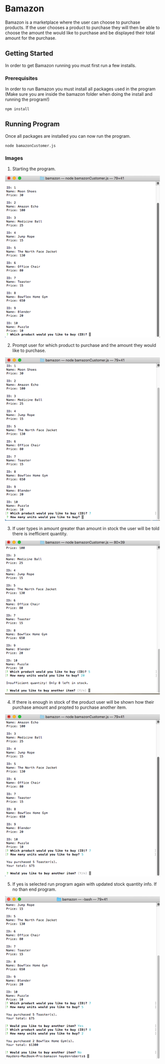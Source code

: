 # Bamazon
Bamazon is a marketplace where the user can choose to purchase products. If the user chooses a product to purchase they will then be able to choose the amount the would like to purchase and be displayed their total amount for the purchase.
## Getting Started
In order to get Bamazon running you must first run a few installs.
### Prerequisites
In order to run Bamazon you must install all packages used in the program (Make sure you are inside the bamazon folder when doing the install and running the program!)
```
npm install
```
## Running Program
Once all packages are installed you can now run the program.
```
node bamazonCustomer.js
```
### Images
1. Starting the program.

![alt text](https://github.com/HaydenRoberts/bamazon/blob/master/images/which-product.png)

2. Prompt user for which product to purchase and the amount they would like to purchase.

![alt text](https://github.com/HaydenRoberts/bamazon/blob/master/images/how-many-units.png)

3. If user types in amount greater than amount in stock the user will be told there is inefficient quantity.

![alt text](https://github.com/HaydenRoberts/bamazon/blob/master/images/inefficient-quantity.png)

4. If there is enough in stock of the product user will be shown how their purchase amount and propted to purchase another item.

![alt text](https://github.com/HaydenRoberts/bamazon/blob/master/images/buy-another-item.png)

5. If yes is selected run program again with updated stock quantity info. If no than end program.

![alt text](https://github.com/HaydenRoberts/bamazon/blob/master/images/end-program.png)
